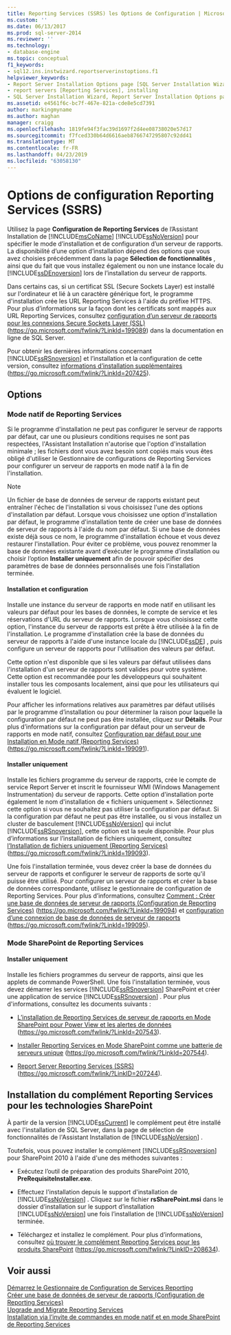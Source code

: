 ```yaml
---
title: Reporting Services (SSRS) les Options de Configuration | Microsoft Docs
ms.custom: ''
ms.date: 06/13/2017
ms.prod: sql-server-2014
ms.reviewer: ''
ms.technology:
- database-engine
ms.topic: conceptual
f1_keywords:
- sql12.ins.instwizard.reportserverinstoptions.f1
helpviewer_keywords:
- Report Server Installation Options page [SQL Server Installation Wizard]
- report servers [Reporting Services], installing
- SQL Server Installation Wizard, Report Server Installation Options page
ms.assetid: e4561f6c-bc7f-467e-821a-cde8e5cd7391
author: markingmyname
ms.author: maghan
manager: craigg
ms.openlocfilehash: 1819fe94f3fac39d1697f2d4ee08738020e57d17
ms.sourcegitcommit: f7fced330b64d6616aeb8766747295807c92dd41
ms.translationtype: MT
ms.contentlocale: fr-FR
ms.lasthandoff: 04/23/2019
ms.locfileid: "63058130"
---
```

# <a name="reporting-services-configuration-options-ssrs"></a>Options de configuration Reporting Services (SSRS)
  Utilisez la page **Configuration de Reporting Services** de l’Assistant Installation de [!INCLUDE[msCoName](../../includes/msconame-md.md)] [!INCLUDE[ssNoVersion](../../includes/ssnoversion-md.md)] pour spécifier le mode d’installation et de configuration d’un serveur de rapports. La disponibilité d’une option d’installation dépend des options que vous avez choisies précédemment dans la page **Sélection de fonctionnalités** , ainsi que du fait que vous installez également ou non une instance locale du [!INCLUDE[ssDEnoversion](../../includes/ssdenoversion-md.md)] lors de l’installation du serveur de rapports.  
  
 Dans certains cas, si un certificat SSL (Secure Sockets Layer) est installé sur l'ordinateur et lié à un caractère générique fort, le programme d'installation crée les URL Reporting Services à l'aide du préfixe HTTPS. Pour plus d’informations sur la façon dont les certificats sont mappés aux URL Reporting Services, consultez [configuration d’un serveur de rapports pour les connexions Secure Sockets Layer (SSL)](https://go.microsoft.com/fwlink/?LinkId=199089) (https://go.microsoft.com/fwlink/?LinkId=199089) dans la documentation en ligne de SQL Server.  
  
 Pour obtenir les dernières informations concernant [!INCLUDE[ssRSnoversion](../../includes/ssrsnoversion-md.md)] et l’installation et la configuration de cette version, consultez [informations d’installation supplémentaires](https://go.microsoft.com/fwlink/?LinkId=207425) (https://go.microsoft.com/fwlink/?LinkId=207425).  
  
## <a name="options"></a>Options  
  
### <a name="reporting-services-native-mode"></a>Mode natif de Reporting Services  
 Si le programme d'installation ne peut pas configurer le serveur de rapports par défaut, car une ou plusieurs conditions requises ne sont pas respectées, l'Assistant Installation n'autorise que l'option d'installation minimale ; les fichiers dont vous avez besoin sont copiés mais vous êtes obligé d'utiliser le Gestionnaire de configurations de Reporting Services pour configurer un serveur de rapports en mode natif à la fin de l'installation.  
  
> [!NOTE]  
>  Un fichier de base de données de serveur de rapports existant peut entraîner l'échec de l'installation si vous choisissez l'une des options d'installation par défaut. Lorsque vous choisissez une option d'installation par défaut, le programme d'installation tente de créer une base de données de serveur de rapports à l'aide du nom par défaut. Si une base de données existe déjà sous ce nom, le programme d'installation échoue et vous devez restaurer l'installation. Pour éviter ce problème, vous pouvez renommer la base de données existante avant d’exécuter le programme d’installation ou choisir l’option **Installer uniquement** afin de pouvoir spécifier des paramètres de base de données personnalisés une fois l’installation terminée.  
  
#### <a name="install-and-configure"></a>Installation et configuration  
 Installe une instance du serveur de rapports en mode natif en utilisant les valeurs par défaut pour les bases de données, le compte de service et les réservations d'URL du serveur de rapports. Lorsque vous choisissez cette option, l'instance du serveur de rapports est prête à être utilisée à la fin de l'installation. Le programme d'installation crée la base de données du serveur de rapports à l'aide d'une instance locale du [!INCLUDE[ssDE](../../includes/ssde-md.md)] , puis configure un serveur de rapports pour l'utilisation des valeurs par défaut.  
  
 Cette option n'est disponible que si les valeurs par défaut utilisées dans l'installation d'un serveur de rapports sont valides pour votre système. Cette option est recommandée pour les développeurs qui souhaitent installer tous les composants localement, ainsi que pour les utilisateurs qui évaluent le logiciel.  
  
 Pour afficher les informations relatives aux paramètres par défaut utilisés par le programme d’installation ou pour déterminer la raison pour laquelle la configuration par défaut ne peut pas être installée, cliquez sur **Détails**. Pour plus d’informations sur la configuration par défaut pour un serveur de rapports en mode natif, consultez [Configuration par défaut pour une Installation en Mode natif (Reporting Services)](https://go.microsoft.com/fwlink/?LinkId=199091) (https://go.microsoft.com/fwlink/?LinkId=199091).  
  
#### <a name="install-only"></a>Installer uniquement  
 Installe les fichiers programme du serveur de rapports, crée le compte de service Report Server et inscrit le fournisseur WMI (Windows Management Instrumentation) du serveur de rapports. Cette option d'installation porte également le nom d'installation de « fichiers uniquement ». Sélectionnez cette option si vous ne souhaitez pas utiliser la configuration par défaut. Si la configuration par défaut ne peut pas être installée, ou si vous installez un cluster de basculement [!INCLUDE[ssNoVersion](../../includes/ssnoversion-md.md)] qui inclut [!INCLUDE[ssRSnoversion](../../includes/ssrsnoversion-md.md)], cette option est la seule disponible. Pour plus d’informations sur l’installation de fichiers uniquement, consultez [l’Installation de fichiers uniquement (Reporting Services)](https://go.microsoft.com/fwlink/?LinkId=199093) (https://go.microsoft.com/fwlink/?LinkId=199093).  
  
 Une fois l'installation terminée, vous devez créer la base de données du serveur de rapports et configurer le serveur de rapports de sorte qu'il puisse être utilisé. Pour configurer un serveur de rapports et créer la base de données correspondante, utilisez le gestionnaire de configuration de Reporting Services. Pour plus d’informations, consultez [Comment : Créer une base de données de serveur de rapports (Configuration de Reporting Services)](https://go.microsoft.com/fwlink/?LinkId=199094) (https://go.microsoft.com/fwlink/?LinkId=199094) et [configuration d’une connexion de base de données de serveur de rapports](https://go.microsoft.com/fwlink/?LinkId=199095) (https://go.microsoft.com/fwlink/?LinkId=199095).  
  
### <a name="reporting-services-sharepoint-mode"></a>Mode SharePoint de Reporting Services  
  
#### <a name="install-only"></a>Installer uniquement  
 Installe les fichiers programmes du serveur de rapports, ainsi que les applets de commande PowerShell. Une fois l'installation terminée, vous devez démarrer les services [!INCLUDE[ssRSnoversion](../../includes/ssrsnoversion-md.md)] SharePoint et créer une application de service [!INCLUDE[ssRSnoversion](../../includes/ssrsnoversion-md.md)] . Pour plus d'informations, consultez les documents suivants :  
  
-   [L’installation de Reporting Services de serveur de rapports en Mode SharePoint pour Power View et les alertes de données](https://go.microsoft.com/fwlink/?LinkId=207543) (https://go.microsoft.com/fwlink/?LinkId=207543).  
  
-   [Installer Reporting Services en Mode SharePoint comme une batterie de serveurs unique](https://go.microsoft.com/fwlink/?LinkId=207544) (https://go.microsoft.com/fwlink/?LinkId=207544).  
  
-   [Report Server Reporting Services (SSRS)](https://go.microsoft.com/fwlink/?LinkID=207244) (https://go.microsoft.com/fwlink/?LinkID=207244).  
  
## <a name="installing-the-reporting-services-add-in-for-sharepoint-technologies"></a>Installation du complément Reporting Services pour les technologies SharePoint  
 À partir de la version [!INCLUDE[ssCurrent](../../includes/sscurrent-md.md)] le complément peut être installé avec l'installation de SQL Server, dans la page de sélection de fonctionnalités de l'Assistant Installation de [!INCLUDE[ssNoVersion](../../includes/ssnoversion-md.md)] .  
  
 Toutefois, vous pouvez installer le complément [!INCLUDE[ssRSnoversion](../../includes/ssrsnoversion-md.md)] pour SharePoint 2010 à l'aide d'une des méthodes suivantes :  
  
-   Exécutez l’outil de préparation des produits SharePoint 2010, **PreRequisiteInstaller.exe**.  
  
-   Effectuez l'installation depuis le support d'installation de [!INCLUDE[ssNoVersion](../../includes/ssnoversion-md.md)] . Cliquez sur le fichier **rsSharePoint.msi** dans le dossier d’installation sur le support d’installation [!INCLUDE[ssNoVersion](../../includes/ssnoversion-md.md)] une fois l’installation de [!INCLUDE[ssNoVersion](../../includes/ssnoversion-md.md)] terminée.  
  
-   Téléchargez et installez le complément. Pour plus d’informations, consultez [où trouver le complément Reporting Services pour les produits SharePoint](https://go.microsoft.com/fwlink/?LinkID=208634) (https://go.microsoft.com/fwlink/?LinkID=208634).  
  
## <a name="see-also"></a>Voir aussi  
 [Démarrez le Gestionnaire de Configuration de Services Reporting](https://go.microsoft.com/fwlink/?LinkId=199096)   
 [Créer une base de données de serveur de rapports (Configuration de Reporting Services)](https://go.microsoft.com/fwlink/?LinkId=199094)   
 [Upgrade and Migrate Reporting Services](https://go.microsoft.com/fwlink/?LinkID=245628)   
 [Installation via l’invite de commandes en mode natif et en mode SharePoint de Reporting Services](https://go.microsoft.com/fwlink/?LinkId=217620)  
  
  
